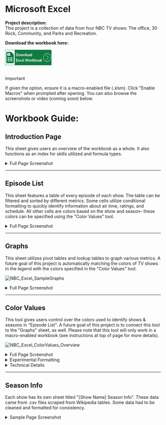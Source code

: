 # Microsoft Excel

**Project description:** <br/>
This project is a collection of data from four NBC TV shows: The office, 30 Rock, Community, and Parks and Recreation.

**Download the workbook here:**

<a href="/uploads/your_file.xlsx" download>
  <img src="/images/icons/Excel_Button.png" alt="Download Excel File" width="150" height="50">
</a> <br/>

<br/>

> [!IMPORTANT]
> If given the option, ensure it is a macro-enabled file (.xlsm). Click "Enable Macros" when prompted after opening. You can also browse the screenshots or video (coming soon) below.



Workbook Guide:
======


Introduction Page
------

This sheet gives users an overview of the workbook as a whole. It also functions as an index for skills utilized and formula types.

<details>
<summary> Full Page Screenshot </summary>
<img src="images/NBC/Excel/NBC_Excel_MainPage.png"/>
</details>

---

Episode List
------
This sheet features a table of every episode of each show. The table can be filtered and sorted by different metrics. Some cells utilize conditional formatting to quickly identify information about air time, ratings, and schedule. All other cells are colors based on the show and season– these colors can be specified using the "Color Values" tool.

<details>
<summary> Full Page Screenshot </summary>
<img src="images/NBC/Excel/NBC_Excel_EpisodeList.png"/>
</details>

---

Graphs
------
This sheet utilizes pivot tables and lookup tables to graph various metrics. A future goal of this project is automatically matching the colors of TV shows in the legend with the colors specified in the "Color Values" tool.

![NBC_Excel_SampleGraphs](https://github.com/user-attachments/assets/ca2172da-a95f-4632-88f4-f5b6e647438c)

<details>
<summary> Full Page Screenshot </summary>
<img src="images/NBC/Excel/NBC_Excel_Graphs.png"/>
</details>

---

Color Values
------
This tool gives users control over the colors used to identify shows & seasons in "Episode List". A future goal of this project is to connect this tool to the "Graphs" sheet, as well. Please note that this tool will only work in a macro-enabled workbook (see instructions at top of page for more details).

![NBC_Excel_ColorValues_Overview](https://github.com/user-attachments/assets/cc9b0d92-ea7f-417e-86b8-db41c846083d)


<details>
<summary> Full Page Screenshot</summary>

<img width="911" alt="NBC_Excel_ColorValues_Main" src="https://github.com/user-attachments/assets/f5ba0ecb-a0bc-41e5-b15e-15649381275b" />

  
</details>

<details>
    <summary> Experimental Formatting </summary>

  <img width="1464" alt="NBC_Excel_ColorValues_Expanded" src="https://github.com/user-attachments/assets/772844d9-00c1-4c8a-983e-f63c8b685c9b" />

    This tool functions using a combination of in-sheet formulas and 3 VBA macros.

  ### Cells A9:D12

    First, users enter the show names in cells A9:A12. Then, the following formula in cells B9:B12 find the appropriate number of seasons from the "Season Info" sheets.

  ```javascript
  =MAX(INDIRECT("'" & 'Color Values'!A9 & " Season Info'!C:C"))
  ```

    Then, users use the bucket tool to select the first and last colors of the gradient for each show in cells C9:D12.

    Pressing the button "Generate Gradient" runs two macros in order: FindHEXCode and PrintGradient.

  ### Macro 1: FindHEXCode
    Finds the HEX codes for the colors in cells C9:D12. Then, prints the respective HEX codes in each cell.

  <details>
    <summary> Expand Code </summary>
  
  ```javascript
    Sub FindHEXCode()
    Set r = Range("C9:D12")
    Dim hexColor As String
    Dim i As Long
    Dim h As Long

    For h = 1 To r.Columns.Count

    For i = 1 To r.Rows.Count
      r.Cells(i, h).Activate
      hexColor = "#" + Right("000000" & Hex(ActiveCell.Interior.Color), 6)
      ActiveCell = hexColor
    Next i

    Next h
  ```
 </details>
</details>



<details>
<summary> Technical Details</summary>

<img width="1464" alt="NBC_Excel_ColorValues_Expanded" src="https://github.com/user-attachments/assets/772844d9-00c1-4c8a-983e-f63c8b685c9b" />

This tool functions using a combination of in-sheet formulas and 3 VBA macros.

### Cells A9:D12

First, users enter the show names in cells A9:A12. Then, the following formula in cells B9:B12 find the appropriate number of seasons from the "Season Info" sheets.

```javascript
=MAX(INDIRECT("'" & 'Color Values'!A9 & " Season Info'!C:C"))
```

Then, users use the bucket tool to select the first and last colors of the gradient for each show in cells C9:D12.

Pressing the button "Generate Gradient" runs two macros in order: FindHEXCode and PrintGradient.

### Macro 1: FindHEXCode
Finds the HEX codes for the colors in cells C9:D12. Then, prints the respective HEX codes in each cell.

<details>
<summary> Expand Code </summary>
  
```javascript
Sub FindHEXCode()
Set r = Range("C9:D12")
Dim hexColor As String
Dim i As Long
Dim h As Long

For h = 1 To r.Columns.Count

For i = 1 To r.Rows.Count
  r.Cells(i, h).Activate
  hexColor = "#" + Right("000000" & Hex(ActiveCell.Interior.Color), 6)
  ActiveCell = hexColor
Next i

Next h
```
</details>

### Cells E9:M12

Once these HEX codes have been generated, formulas in cells E9:M12 split the HEX codes into their RGB values. For each red, green, and blue, a start value, end value, and increment value is found. Below, I will use cells E9:G9 as examples for each formula:

**Start Red Value (E9):** Starting at digit 2, takes the next two digits of HEX code in column C and converts to the red component of the RGB value. Ex. #FBBACF –> FB –> 251
```javascript
=TEXT(HEX2DEC(MID(C9,2,2)), "00")
```

**End Red Value (F9):** Starting at digit 2, takes the next two digits of HEX code in column D and converts to the red component of the RGB value.
```javascript
=TEXT(HEX2DEC(MID(D9,2,2)), "00")
```


**Red Increment (G9):** Divides (End Red Value - Start Red Value) by the number of seasons and rounds to nearest integer. This will give us equally-spaced red values for each season of the show.
```javascript
=ROUND((F9-E9)/B9,0)
```


### Cells P9:Z12
These cells use a formula to generate HEX codes based on the number of seasons, the start values for each color, and the increment values for each color.

**Example Cell (P9):**
```javascript
=IF( P$8> $B9,
     "",
     "#" & IF(ISODD(LEN(DEC2HEX($E9+$G9*(P$8-1)))),
    "0",
    "")&DEC2HEX($E9+$G9*(P$8-1))&IF(ISODD(LEN(DEC2HEX($H9+$J9*(P$8-1)))),
    "0",
    "")&DEC2HEX($H9+$J9*(P$8-1))&IF(ISODD(LEN(DEC2HEX($K9+$M9*(P$8-1)))),
    "0",
    "")&DEC2HEX($K9+$M9*(P$8-1)))
```


### Macro 2: FindHEXCode
Finds the HEX codes in cells P9:Z12, then changes the background colors of those cells to match their respective HEX codes.

<details>
<summary> Expand Code </summary>

```javascript
Sub PrintGradient()
    Dim ws As Worksheet
    Dim rng As Range, cell As Range
    Dim clr As String

    ' Set worksheet reference
    Set ws = ThisWorkbook.Sheets("Color Values")

    ' Define the target range P9:Z12
    Set rng = ws.Range("P9:Z12")

    ' Turn off event handling to prevent errors
    Application.EnableEvents = False
    On Error GoTo bm_Safe_Exit

    ' Loop through each cell in P9:Z12
    For Each cell In rng
        If IsEmpty(cell.Value2) Then
            cell.Interior.Color = xlNone ' Clear cell color if empty
        ElseIf Trim(cell.Value2) = "" Then
            cell.Interior.Color = xlNone ' Clear cell color if only spaces
        ElseIf Len(cell.Value2) = 7 Then
            clr = cell.Value2
            cell.Interior.Color = RGB(Application.Hex2Dec(Right(clr, 2)), Application.Hex2Dec(Mid(clr, 4, 2)), Application.Hex2Dec(Mid(clr, 2, 2)))
        End If
    Next cell

bm_Safe_Exit:
    Application.EnableEvents = True ' Re-enable event handling
End Sub••••ˇˇˇˇ
```
</details>

### Applying Gradient to "Episode List"
Once users have generated their gradient, they can click the button "Apply to Episode List". This will run the Macro "ApplyEpisodeColors".

### Macro 3: Apply Episode Colors
Matches the TV show and season for every row in the "Episode List" sheet to its HEX code in the table above. Then, it changes the background color of that row to match the HEX code. The show title (column A) will always be the same as the "End Gradient" color, regardless of season. This macro does not override the conditional formatting used in the "Epsode List" sheet.
<details>
<summary>Expand Code</summary>

```javascript
Sub ApplyEpisodeColors()
    Dim wsEpisodes As Worksheet, wsColors As Worksheet
    Dim episodeRow As Range, colorRow As Range
    Dim matchEpisode As Range, matchSeason As Range
    Dim hexColor As String, seasonNumber As Variant
    Dim seasonColumn As Range
    Dim cell As Range
    Dim rgbColor As Long
    Dim showHEX As String ' representative color for whole show (final season color)
    Dim showColor As Long
    
    ' Set worksheet references
    Set wsEpisodes = ThisWorkbook.Sheets("Episode List")
    Set wsColors = ThisWorkbook.Sheets("Color Values")
    
    ' Loop through each row in "Episode List", starting at row 2
    For Each episodeRow In wsEpisodes.Range("A2:A" & wsEpisodes.Cells(Rows.Count, 1).End(xlUp).Row)
        ' Find the matching row in "Color Values"
        Set matchEpisode = wsColors.Range("A:A").Find(episodeRow.Value, LookAt:=xlWhole)
        
        ' If no match found, skip to the next row
        If Not matchEpisode Is Nothing Then
            ' Get the season number from Column C of the current episode row
            seasonNumber = wsEpisodes.Cells(episodeRow.Row, 3).Value
            
            ' Find the matching season number in row 8 of range P8:Z8
            Set seasonColumn = wsColors.Range("P8:Z8").Find(seasonNumber, LookAt:=xlWhole)
            
            ' If season number is found, extract the HEX color
            If Not seasonColumn Is Nothing Then
                hexColor = wsColors.Cells(matchEpisode.Row, seasonColumn.Column).Value
                showHEX = wsColors.Cells(matchEpisode.Row, 4).Value 'Color of Final Season (used as whole show color)
                
                ' Validate HEX format (should be exactly 6 characters)
                If Len(hexColor) = 7 Then 'Probably do not need this validation
                    ' Convert HEX to RGB
                    rgbColor = RGB(Application.Hex2Dec(Right(hexColor, 2)), Application.Hex2Dec(Mid(hexColor, 4, 2)), Application.Hex2Dec(Mid(hexColor, 2, 2)))
                    showColor = RGB(Application.Hex2Dec(Right(showHEX, 2)), Application.Hex2Dec(Mid(showHEX, 4, 2)), Application.Hex2Dec(Mid(showHEX, 2, 2)))
                    
                     ' Apply the show color to columns A in the same row of "Episode List"
                    For Each cell In wsEpisodes.Range("A" & episodeRow.Row & ":A" & episodeRow.Row)
                        cell.Interior.Color = showColor
                    Next cell
                    
                    ' Apply the color to columns A:F in the same row of "Episode List"
                    For Each cell In wsEpisodes.Range("B" & episodeRow.Row & ":Q" & episodeRow.Row)
                        cell.Interior.Color = rgbColor
                    Next cell
                    
                End If
            End If
        End If
    Next episodeRow
End Sub

```

  
</details>
  
</details>

---

Season Info
------

Each show has its own sheet titled "[Show Name] Season Info". These data came from .csv files scraped from Wikipedia tables. Some data had to be cleaned and formatted for consistency.

<details>
<summary> Sample Page Screenshot</summary>

<img width="1415" alt="NBC_Excel_SeasonInfo" src="https://github.com/user-attachments/assets/c0a349b5-2586-4efb-82b5-cfc2fbfa79f9" />
  
</details>
